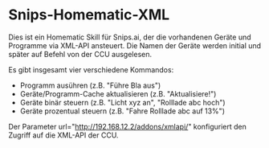 # Snips-Homematic-XML
Dies ist ein Homematic Skill für Snips.ai, der die vorhandenen Geräte und Programme via XML-API ansteuert. Die Namen der Geräte werden initial und später auf Befehl von der CCU ausgelesen.

Es gibt insgesamt vier verschiedene Kommandos:
- Programm ausühren (z.B. "Führe Bla aus")
- Geräte/Programm-Cache aktualisieren (z.B. "Aktualisiere!")
- Geräte binär steuern (z.B. "Licht xyz an", "Rolllade abc hoch")
- Geräte prozentual steuern (z.B. "Fahre Rolllade abc auf 13%")

Der Parameter url="http://192.168.12.2/addons/xmlapi/" konfiguriert den Zugriff auf die XML-API der CCU.
